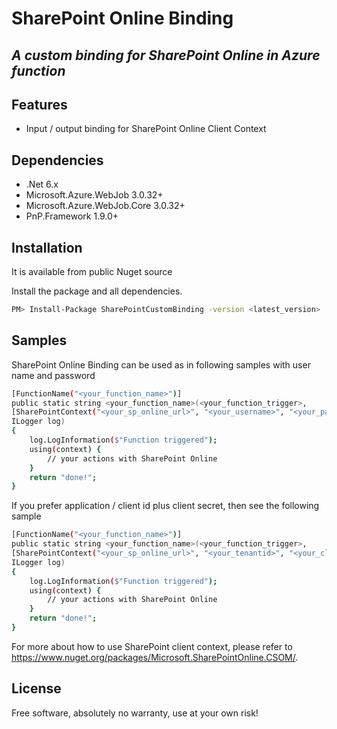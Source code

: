 # SharePoint Online Binding
## _A custom binding for SharePoint Online in Azure function_
## Features

- Input / output binding for SharePoint Online Client Context 
## Dependencies
- .Net 6.x
- Microsoft.Azure.WebJob 3.0.32+
- Microsoft.Azure.WebJob.Core 3.0.32+
- PnP.Framework 1.9.0+

## Installation

It is available from public Nuget source

Install the package and all dependencies.

```sh
PM> Install-Package SharePointCustomBinding -version <latest_version>
```

## Samples

SharePoint Online Binding can be used as in following samples with user name and password

```sh
[FunctionName("<your_function_name>")]
public static string <your_function_name>(<your_function_trigger>,
[SharePointContext("<your_sp_online_url>", "<your_username>", "<your_password>")] ClientContext context,
ILogger log)
{
    log.LogInformation($"Function triggered");
    using(context) {
        // your actions with SharePoint Online 
    }
    return "done!";
}
```

If you prefer application / client id plus client secret, then see the following sample 

```sh
[FunctionName("<your_function_name>")]
public static string <your_function_name>(<your_function_trigger>,
[SharePointContext("<your_sp_online_url>", "<your_tenantid>", "<your_clientid>", "<your_clientsecret>")] ClientContext context,
ILogger log)
{
    log.LogInformation($"Function triggered");
    using(context) {
        // your actions with SharePoint Online 
    }
    return "done!";
}
```

For more about how to use SharePoint client context, please refer to https://www.nuget.org/packages/Microsoft.SharePointOnline.CSOM/. 

## License

Free software, absolutely no warranty, use at your own risk!
